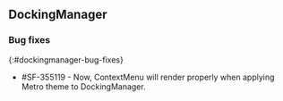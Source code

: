 ## DockingManager

### Bug fixes
{:#dockingmanager-bug-fixes}

* \#SF-355119 - Now, ContextMenu will render properly when applying Metro theme to DockingManager.